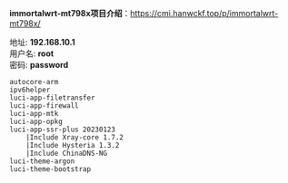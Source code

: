 **immortalwrt-mt798x项目介绍**：https://cmi.hanwckf.top/p/immortalwrt-mt798x/

地址: **192.168.10.1**<br>
用户名: **root**<br>
密码: **password**

```
autocore-arm
ipv6helper
luci-app-filetransfer
luci-app-firewall
luci-app-mtk
luci-app-opkg
luci-app-ssr-plus 20230123
    |Include Xray-core 1.7.2
    |Include Hysteria 1.3.2
    |Include ChinaDNS-NG
luci-theme-argon
luci-theme-bootstrap
```
